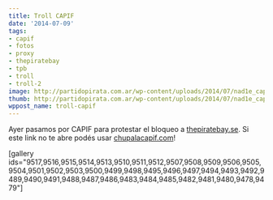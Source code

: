 ```yaml
---
title: Troll CAPIF
date: '2014-07-09'
tags:
- capif
- fotos
- proxy
- thepiratebay
- tpb
- troll
- troll-2
image: http://partidopirata.com.ar/wp-content/uploads/2014/07/nad1e_capif_partidopirata.jpg
thumb: http://partidopirata.com.ar/wp-content/uploads/2014/07/nad1e_capif_partidopirata-150x150.jpg
wppost_name: troll-capif
---
```


Ayer pasamos por CAPIF para protestar el bloqueo a <a title="The Pirate Bay" href="http://thepiratebay.se" target="_blank">thepiratebay.se</a>. Si este link no te abre podés usar <a title="Chupala CAPIF" href="http://chupalacapif.com" target="_blank">chupalacapif.com</a>!

[gallery ids="9517,9516,9515,9514,9513,9510,9511,9512,9507,9508,9509,9506,9505,9504,9501,9502,9503,9500,9499,9498,9495,9496,9497,9494,9493,9492,9489,9490,9491,9488,9487,9486,9483,9484,9485,9482,9481,9480,9478,9479"]

